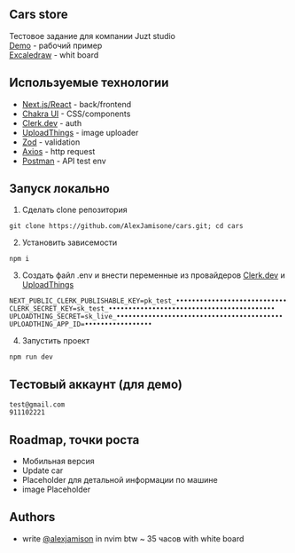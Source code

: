## Cars store

Тестовое задание для компании Juzt studio\
[Demo](https://cars-wine-phi.vercel.app/) - рабочий пример\
[Excaledraw](https://excalidraw.com/#json=gYv_1x2XQowHI_wM-e0ak,R7pE_Ves8V7p6umwbOIhzQ) - whit board

## Используемые технологии

-   [Next.js/React](https://nextjs.org/) - back/frontend
-   [Chakra UI](https://chakra-ui.com/) - CSS/components
-   [Clerk.dev](https://clerk.com/) - auth
-   [UploadThings](https://uploadthing.com/) - image uploader
-   [Zod](https://zod.dev/) - validation
-   [Axios](https://axios-http.com/docs/intro) - http request
-   [Postman](https://www.postman.com/) - API test env

## Запуск локально

1. Сделать clone репозитория

```
git clone https://github.com/AlexJamisone/cars.git; cd cars
```

2. Установить зависемости

```
npm i
```

3. Создать файл .env и внести переменные из провайдеров [Clerk.dev](https://clerk.com/) и [UploadThings](https://uploadthing.com/)

```
NEXT_PUBLIC_CLERK_PUBLISHABLE_KEY=pk_test_••••••••••••••••••••••••••••
CLERK_SECRET_KEY=sk_test_••••••••••••••••••••••••••••••••••••••••••
UPLOADTHING_SECRET=sk_live_••••••••••••••••••••••••••••••••••••••••••
UPLOADTHING_APP_ID=•••••••••••••••••
```

4. Запустить проект

```
npm run dev
```

## Тестовый аккаунт (для демо)

```
test@gmail.com
911102221
```

## Roadmap, точки роста

-   Мобильная версия
-   Update car
-   Placeholder для детальной информации по машине
-   image Placeholder

## Authors

-   write [@alexjamison](https://t.me/alexjamison) in nvim btw ~ 35 часов with white board
